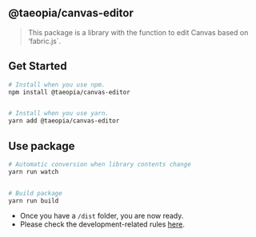 ## @taeopia/canvas-editor

> This package is a library with the function to edit Canvas based on ‘fabric.js`.

## Get Started

```bash
# Install when you use npm.
npm install @taeopia/canvas-editor


# Install when you use yarn.
yarn add @taeopia/canvas-editor
```

## Use package

```bash
# Automatic conversion when library contents change
yarn run watch


# Build package
yarn run build
```

- Once you have a `/dist` folder, you are now ready.
- Please check the development-related rules [here](https://github.com/weezlely/taeopia/blob/master/packages/canvas-editor/markdown/DEVELOPMENT.md).
